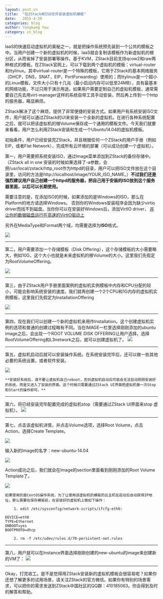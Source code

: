 ```yaml
---
layout: post.cn
title:  "在ZStack用ISO文件安装虚拟机模板"
date:   2015-4-29
categories: blog
author: Yongkang You
category: cn_blog
---
```

IaaS的快速启动虚拟机的奥秘之一，就是把操作系统预先装到一个公共的模板之中。当用户创建一个新的虚拟机的时候，IaaS就会复制该模板作为新虚拟机的根分区，从而省掉了安装部署等操作。基于KVM，ZStack目前支持qcow2和raw两种格式的模板。在ZStack官网上，可以下载到两个虚拟机的模板：virtual-router和ttylinux。其中virtual-router是一个特殊的模板，它用于ZStack的基本网络服务（DHCP，DNS，SNAT，EIP，PortForwarding）使用的；而ttylinux是一个超小的Linux模板，文件大小只有十几兆（最小启动内存可以低至24MB），具有最基本的网络功能，不过只用于演示用途。如果用户需要定制自己的虚拟机模板，通常需要自己先去用virt-manager这样的系统自带工具手动安装，然后再上传到一个http的服务器，略显麻烦。

ZStack解决了这个麻烦，提供了非常便捷的安装方式。如果用户有系统安装ISO文件，用户就可以通过ZStack的UI来安装一个全新的虚拟机，在进行各种系统配置之后，就可以把该虚拟机的根Volume保存成一个通用的模板文件。今天我们就要来看看，用户怎么利用ZStack安装和生成一个Ubuntu14.04的虚拟机模板。

初始条件，用户已经安装完ZStack，并且根据任何一个ZStack的用户手册（例如EIP，或者Flat Network），完成所有云环境的部署（可以成功创建一个虚拟机）。

第一，用户需要把系统安装ISO，通过Image菜单添加到ZStack的备份存储中。（ZStack all in one 安装的时候如果选择了-a参数，会把/usr/local/zstack/http_root作为httpd的目录，用户可以把ISO文件放在这个目录里，访问的方法是http://localhost/image/YOUR_ISO_NAME。）**不过我们还是强烈建议用户自己创建一个httpd的服务器，把自己用于安装的ISO放到这个服务器里面，以后可以长期使用。**

需要注意的是，在添加ISO的时候，如果添加的是Windows的ISO，那么在Platform的地方请选择Windows。
否则你的Windows安装程序会因为缺少virtio driver而找不到磁盘。当你你可以在安装好Windows后，添加VirtIO driver，
[并让你的数据磁盘运行在高速的VirtIO驱动上](http://zstack.org/cn_blog/install-virtio-for-windows.html)

另外在MediaType和Format两个域，均需要选择为**ISO**格式。

<img  class="img-responsive"  src="/images/tutorials/iso/add-iso.png">

<hr>

第二，用户需要添加一个存储模板（Disk Offering），这个存储模板的大小需要略大，例如10G，这个大小也就是未来虚拟机的根Volume的大小。这里我们先假定为RootVolumeOffering。

<img  class="img-responsive"  src="/images/tutorials/iso/add-disk-offering.png">
<hr>

第三，由于ZStack用户手册里面案例的虚拟机实例模板中内存和CPU分配的较小，可能会影响系统安装的速度。我们就再创建一个2个CPU和1G内存的虚拟机实例模板，这里我们先假定为InstallationOffering

<img  class="img-responsive"  src="/images/tutorials/iso/add-instance-offering.png">

<hr>
第四，现在我们可以创建一个新的虚拟机来用作Installation。这个创建虚拟机实例的选项和普通的创建过程略有不同。当在IMAGE一栏里选择刚刚添加的ubuntu image之后，会出现一个ROOT VOLUME DISK OFFERING让用户选择。选择RootVolumeOffering和L3network之后，就可以创建虚拟机了。

<img  class="img-responsive"  src="/images/tutorials/iso/create-install-vm.png">
<hr>

第五，虚拟机启动后就可以安装操作系统。在系统安装完毕后，还可以做一些其他必要的系统设置，或者软件安装。

<img  class="img-responsive"  src="/images/tutorials/iso/vm-installation.png">

	**安装好系统后，请不要让虚拟机自己reboot，否则虚拟机启动后可能会无法启动刚刚安装好的系统，而是又进入了安装的界面。这个时候只需要通过ZStack UI界面把虚拟机做一次Stop和Start的操作即可。**

<hr>
第六，将已经安装完毕配置完成的虚拟机stop（需要通过ZStack UI界面来stop 虚拟机）。

<img  class="img-responsive"  src="/images/tutorials/iso/vm-installation-stop-vm.png">

<hr>

第七，点击该虚拟机详情，并点击Volume选项，选择Root Volume，点击Action，选择Create Template。

<img  class="img-responsive"  src="/images/tutorials/iso/create-root-template-action.png">

输入新的Image的名字：new-ubuntu-14.04

<img  class="img-responsive"  src="/images/tutorials/iso/create-root-template.png">

Action成功之后，我们就会在Image的section里面看到刚刚添加的Root Volume Template了。

<img  class="img-responsive"  src="/images/tutorials/iso/create-root-template2.png">

    如果使用的是CentOS操作系统，为了让使用该虚拟机的模板的云主机在启动后自动获得IP地址，那么需要在保存模板前，在安装好的虚拟机上做如下操作：

        1. edit /etc/sysconfig/network-scripts/ifcfg-eth0:
```
DEVICE=eth0
TYPE=Ethernet
ONBOOT=yes
BOOTPROTO=dhcp
```

        2. rm -f /etc/udev/rules.d/70-persistent-net.rules

<hr>
第八，用户就可以在Instance界面选择刚刚创建的new-ubuntu的image来创建新的VM了：

<img  class="img-responsive"  src="/images/tutorials/iso/create-new-ubuntu-img.png">

<hr>
Okay，打完收工。是不是觉得用ZStack安装新的虚拟机模板会很容易呢？如果你还想了解更多的试用场景，请关注ZStack的官方微信。如果你有特别的场景需求，可以把你的需求发送到ZStack中国社区的QQ群：410185063。你会得到及时的解答和帮助。
